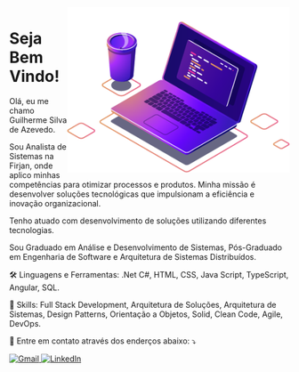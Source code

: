 <img src="https://github.com/2gsilva/2gsilva/blob/main/img/computer-illustration.png" alt="ilustração de um computador" min-width="400px" max-width="400px" width="400px" align="right">

<h1>Seja Bem Vindo!</h1>

<p align="left"> 

  Olá, eu me chamo Guilherme Silva de Azevedo. </br>  
  
  Sou Analista de Sistemas na Firjan, onde aplico minhas competências para otimizar processos e produtos. Minha missão é       desenvolver soluções tecnológicas que impulsionam a eficiência e inovação organizacional. </br>
  
  Tenho atuado com desenvolvimento de soluções utilizando diferentes tecnologias.</br>
  
  Sou Graduado em Análise e Desenvolvimento de Sistemas, Pós-Graduado em Engenharia de Software e Arquitetura de Sistemas      Distribuídos.

</p>

<p align="left">
  🛠️ Linguagens e Ferramentas: .Net C#, HTML, CSS, Java Script, TypeScript, Angular, SQL.
</p>

<p align="left">
  💼 Skills: Full Stack Development, Arquitetura de Soluções, Arquitetura de Sistemas, Design Patterns, Orientação a Objetos, Solid, Clean Code, Agile, DevOps.  
</p>

<p align="left">
  💌 Entre em contato através dos enderços abaixo: ⤵️
</p>

<p align="left">
  <a href="mailto:guilherme.asazevedo@gmail.com" title="Gmail">
    <img src="https://img.shields.io/badge/-Gmail-FF0000?style=flat-square&labelColor=FF0000&logo=gmail&logoColor=white&link=LINK-DO-SEU-GMAIL" alt="Gmail"/>
  </a>
  <a href="https://www.linkedin.com/in/guilherme-silva-de-azevedo-a73769132" title="LinkedIn">
    <img src="https://img.shields.io/badge/-Linkedin-0e76a8?style=flat-square&logo=Linkedin&logoColor=white&link=LINK-DO-SEU-LINKEDIN" alt="LinkedIn"/>
  </a>
</p>
